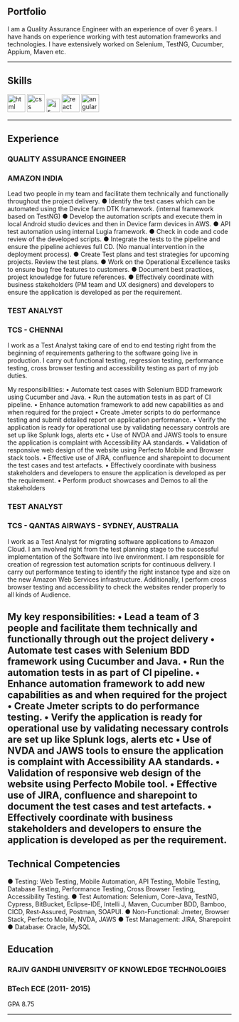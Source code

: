 ## Portfolio

I am a Quality Assurance Engineer with an experience of over 6 years. I have hands on experience working with test automation frameworks and technologies. I have extensively worked on Selenium, TestNG, Cucumber, Appium, Maven etc.

---

## Skills

<p align='left'>
  <img src="https://upload.wikimedia.org/wikipedia/commons/thumb/6/61/HTML5_logo_and_wordmark.svg/2048px-HTML5_logo_and_wordmark.svg.png" alt="html" width="40" height="40">
  <img src='https://upload.wikimedia.org/wikipedia/commons/thumb/d/d5/CSS3_logo_and_wordmark.svg/1200px-CSS3_logo_and_wordmark.svg.png' alt="css" width="40" height="40">
  <img src='https://upload.wikimedia.org/wikipedia/commons/6/6a/JavaScript-logo.png' height='30' width='auto' alt="js">
   <img src="https://upload.wikimedia.org/wikipedia/commons/thumb/a/a7/React-icon.svg/1280px-React-icon.svg.png" alt="react" width="auto" height="40"/>
   <img src="https://angular.io/assets/images/logos/angular/angular.svg" alt="angular" width="40" height="40"/>
</p>

---

## Experience

### **QUALITY ASSURANCE ENGINEER**
### AMAZON INDIA

Lead two people in my team and facilitate them technically and functionally throughout the
project delivery.
● Identify the test cases which can be automated using the Device farm DTK framework. (internal framework based on TestNG)
● Develop the automation scripts and execute them in local Android studio devices and then in
Device farm devices in AWS.
● API test automation using internal Lugia framework.
● Check in code and code review of the developed scripts.
● Integrate the tests to the pipeline and ensure the pipeline achieves full CD. (No manual
intervention in the deployment process).
● Create Test plans and test strategies for upcoming projects. Review the test plans.
● Work on the Operational Excellence tasks to ensure bug free features to customers.
● Document best practices, project knowledge for future references.
● Effectively coordinate with business stakeholders (PM team and UX designers) and developers
to ensure the application is developed as per the requirement.

### **TEST ANALYST**
### TCS - CHENNAI

I work as a Test Analyst taking care of end to end testing right from the beginning of requirements gathering to the software going live in production. I carry out functional testing, regression testing, performance testing, cross browser testing and accessibility testing as part of my job duties.

My responsibilities:
• Automate test cases with Selenium BDD framework using Cucumber and Java.
• Run the automation tests in as part of CI pipeline.
• Enhance automation framework to add new capabilities as and when required for the project
• Create Jmeter scripts to do performance testing and submit detailed report on application performance.
• Verify the application is ready for operational use by validating necessary controls are set up like Splunk logs, alerts etc
• Use of NVDA and JAWS tools to ensure the application is complaint with Accessibility AA standards.
• Validation of responsive web design of the website using Perfecto Mobile and Browser stack tools.
• Effective use of JIRA, confluence and sharepoint to document the test cases and test artefacts.
• Effectively coordinate with business stakeholders and developers to ensure the application is developed as per the requirement.
• Perform product showcases and Demos to all the stakeholders

### **TEST ANALYST**
### TCS - QANTAS AIRWAYS - SYDNEY, AUSTRALIA

I work as a Test Analyst for migrating software applications to Amazon Cloud. I am involved right from the test planning stage to the successful implementation of the Software into live environment. I am responsible for creation of regression test automation scripts for continuous delivery. I carry out performance testing to identify the right instance type and size on the new Amazon Web Services infrastructure. Additionally, I perform cross browser testing and accessibility to check the websites render properly to all kinds of Audience.

My key responsibilities:
• Lead a team of 3 people and facilitate them technically and functionally through out the project delivery
• Automate test cases with Selenium BDD framework using Cucumber and Java.
• Run the automation tests in as part of CI pipeline.
• Enhance automation framework to add new capabilities as and when required for the project
• Create Jmeter scripts to do performance testing.
• Verify the application is ready for operational use by validating necessary controls are set up like Splunk logs, alerts etc
• Use of NVDA and JAWS tools to ensure the application is complaint with Accessibility AA standards.
• Validation of responsive web design of the website using Perfecto Mobile tool.
• Effective use of JIRA, confluence and sharepoint to document the test cases and test artefacts.
• Effectively coordinate with business stakeholders and developers to ensure the application is developed as per the requirement.
---

## Technical Competencies
● Testing: Web Testing, Mobile Automation, API Testing, Mobile Testing, Database Testing,
Performance Testing, Cross Browser Testing, Accessibility Testing.
● Test Automation: Selenium, Core-Java, TestNG, Cypress, BitBucket, Eclipse-IDE, Intelli J,
Maven, Cucumber BDD, Bamboo, CICD, Rest-Assured, Postman, SOAPUI.
● Non-Functional: Jmeter, Browser Stack, Perfecto Mobile, NVDA, JAWS
● Test Management: JIRA, Sharepoint
● Database: Oracle, MySQL

## Education

### **RAJIV GANDHI UNIVERSITY OF KNOWLEDGE TECHNOLOGIES**
### BTech ECE (2011- 2015)
GPA 8.75

---
